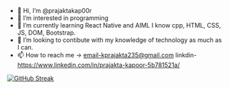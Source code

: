 - 👋 Hi, I’m @prajaktakap00r
- 👀 I’m interested in programming
- 🌱 I’m currently learning React Native and AIML
I know cpp, HTML, CSS, JS, DOM, Bootstrap.
- 💞️ I’m looking to contibute with my knowledge of technology as much as I can.
- 📫 How to reach me -> email-kprajakta235@gmail.com
linkdin-https://www.linkedin.com/in/prajakta-kapoor-5b781521a/


<!---
prajaktakap00r/prajaktakap00r is a ✨ special ✨ repository because its `README.md` (this file) appears on your GitHub profile.
You can click the Preview link to take a look at your changes.
--->
[![GitHub Streak](https://streak-stats.demolab.com/?user=prajaktakap00r)](https://git.io/streak-stats)
